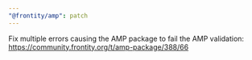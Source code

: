 ```yaml
---
"@frontity/amp": patch
---
```


Fix multiple errors causing the AMP package to fail the AMP validation: https://community.frontity.org/t/amp-package/388/66
